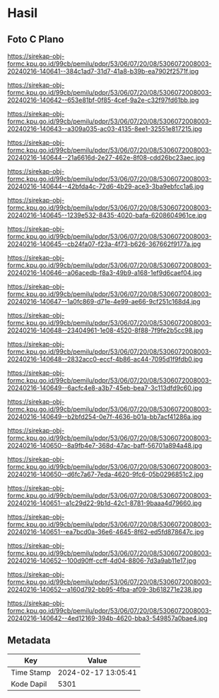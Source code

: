 # Hasil

## Foto C Plano

https://sirekap-obj-formc.kpu.go.id/99cb/pemilu/pdpr/53/06/07/20/08/5306072008003-20240216-140641--384c1ad7-31d7-41a8-b39b-ea7902f2571f.jpg

https://sirekap-obj-formc.kpu.go.id/99cb/pemilu/pdpr/53/06/07/20/08/5306072008003-20240216-140642--653e81bf-0f85-4cef-9a2e-c32f97fd61bb.jpg

https://sirekap-obj-formc.kpu.go.id/99cb/pemilu/pdpr/53/06/07/20/08/5306072008003-20240216-140643--a309a035-ac03-4135-8ee1-32551e817215.jpg

https://sirekap-obj-formc.kpu.go.id/99cb/pemilu/pdpr/53/06/07/20/08/5306072008003-20240216-140644--21a6616d-2e27-462e-8f08-cdd26bc23aec.jpg

https://sirekap-obj-formc.kpu.go.id/99cb/pemilu/pdpr/53/06/07/20/08/5306072008003-20240216-140644--42bfda4c-72d6-4b29-ace3-3ba9ebfcc1a6.jpg

https://sirekap-obj-formc.kpu.go.id/99cb/pemilu/pdpr/53/06/07/20/08/5306072008003-20240216-140645--1239e532-8435-4020-bafa-6208604961ce.jpg

https://sirekap-obj-formc.kpu.go.id/99cb/pemilu/pdpr/53/06/07/20/08/5306072008003-20240216-140645--cb24fa07-f23a-4f73-b626-367662f9177a.jpg

https://sirekap-obj-formc.kpu.go.id/99cb/pemilu/pdpr/53/06/07/20/08/5306072008003-20240216-140646--a06acedb-f8a3-49b9-a168-1ef9d6caef04.jpg

https://sirekap-obj-formc.kpu.go.id/99cb/pemilu/pdpr/53/06/07/20/08/5306072008003-20240216-140647--1a0fc869-d71e-4e99-ae66-9cf251c168d4.jpg

https://sirekap-obj-formc.kpu.go.id/99cb/pemilu/pdpr/53/06/07/20/08/5306072008003-20240216-140648--23404961-1e08-4520-8f88-7f9fe2b5cc98.jpg

https://sirekap-obj-formc.kpu.go.id/99cb/pemilu/pdpr/53/06/07/20/08/5306072008003-20240216-140648--2832acc0-eccf-4b86-ac44-7095d1f9fdb0.jpg

https://sirekap-obj-formc.kpu.go.id/99cb/pemilu/pdpr/53/06/07/20/08/5306072008003-20240216-140649--6acfc4e8-a3b7-45eb-bea7-3c113dfd9c60.jpg

https://sirekap-obj-formc.kpu.go.id/99cb/pemilu/pdpr/53/06/07/20/08/5306072008003-20240216-140649--b2bfd254-0e7f-4636-b01a-bb7acf41286a.jpg

https://sirekap-obj-formc.kpu.go.id/99cb/pemilu/pdpr/53/06/07/20/08/5306072008003-20240216-140650--8a9fb4e7-368d-47ac-baff-56701a894a48.jpg

https://sirekap-obj-formc.kpu.go.id/99cb/pemilu/pdpr/53/06/07/20/08/5306072008003-20240216-140650--d6fc7a67-7eda-4620-9fc6-05b0296851c2.jpg

https://sirekap-obj-formc.kpu.go.id/99cb/pemilu/pdpr/53/06/07/20/08/5306072008003-20240216-140651--a1c29d22-9b1d-42c1-8781-9baaa4d79660.jpg

https://sirekap-obj-formc.kpu.go.id/99cb/pemilu/pdpr/53/06/07/20/08/5306072008003-20240216-140651--ea7bcd0a-36e6-4645-8f62-ed5fd878647c.jpg

https://sirekap-obj-formc.kpu.go.id/99cb/pemilu/pdpr/53/06/07/20/08/5306072008003-20240216-140652--100d90ff-ccff-4d04-8806-7d3a9ab11e17.jpg

https://sirekap-obj-formc.kpu.go.id/99cb/pemilu/pdpr/53/06/07/20/08/5306072008003-20240216-140652--a160d792-bb95-4fba-af09-3b618271e238.jpg

https://sirekap-obj-formc.kpu.go.id/99cb/pemilu/pdpr/53/06/07/20/08/5306072008003-20240216-140642--4ed12169-394b-4620-bba3-549857a0bae4.jpg


## Metadata

| Key        | Value               |
| ---------- | ------------------- |
| Time Stamp | 2024-02-17 13:05:41 |
| Kode Dapil | 5301                |



